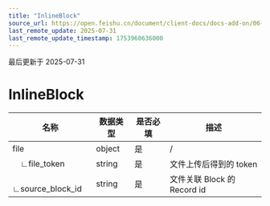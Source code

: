 ```yaml
---
title: "InlineBlock"
source_url: https://open.feishu.cn/document/client-docs/docs-add-on/06-data-structure/BlockData/textblockdata/InlineBlock
last_remote_update: 2025-07-31
last_remote_update_timestamp: 1753960636000
---
```

最后更新于 2025-07-31

# InlineBlock
**名称**            | **数据类型** | **是否必填** | **描述**                 |
| ----------------- | -------- | -------- | ---------------------- |
| file              | object   | 是        | /                      |
|  ∟file_token      | string   | 是        | 文件上传后得到的 token         |
|  ∟source_block_id | string   | 是        | 文件关联 Block 的 Record id
